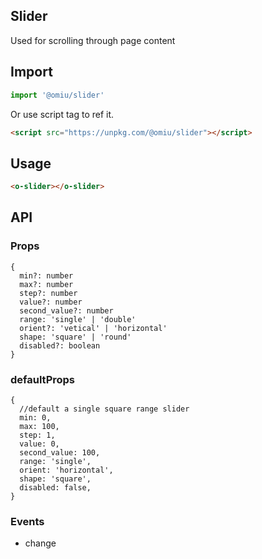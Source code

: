## Slider

Used for scrolling through page content

## Import

```js
import '@omiu/slider'
```

Or use script tag to ref it.

```html
<script src="https://unpkg.com/@omiu/slider"></script>
```

## Usage

```html
<o-slider></o-slider>
```

## API

### Props

```tsx
{
  min?: number
  max?: number
  step?: number
  value?: number
  second_value?: number
  range: 'single' | 'double'
  orient?: 'vetical' | 'horizontal'
  shape: 'square' | 'round'
  disabled?: boolean
}
```

### defaultProps

```tsx
{
  //default a single square range slider
  min: 0,
  max: 100,
  step: 1,
  value: 0,
  second_value: 100,
  range: 'single',
  orient: 'horizontal',
  shape: 'square',
  disabled: false,
}
```

### Events

- change

